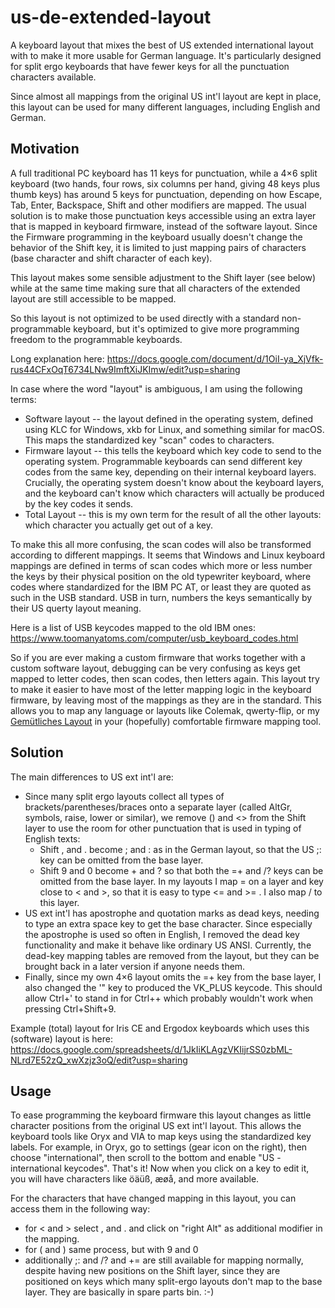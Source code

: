 # us-de-extended-layout
A keyboard layout that mixes the best of US extended international layout with to make it more usable for German language. 
It's particularly designed for split ergo keyboards that have fewer keys for all the punctuation characters available.

Since almost all mappings from the original US int'l layout are kept in place, this layout can be used for many different languages,
including English and German.

## Motivation 

A full traditional PC keyboard has 11 keys for punctuation,
while a 4×6 split keyboard (two hands, four rows, six columns per hand, giving 48 keys plus thumb keys) has around 5 keys for punctuation,
depending on how Escape, Tab, Enter, Backspace, Shift and other modifiers are mapped.
The usual solution is to make those punctuation keys accessible using an extra layer that is mapped in keyboard firmware,
instead of the software layout. 
Since the Firmware programming in the keyboard usually doesn't change the behavior of the Shift key, 
it is limited to just mapping pairs of characters (base character and shift character of each key).

This layout makes some sensible adjustment to the Shift layer (see below)
while at the same time making sure that all characters of the extended layout are still accessible to be mapped.
 
So this layout is not optimized to be used directly with a standard non-programmable keyboard, 
but it's optimized to give more programming freedom to the programmable keyboards.

Long explanation here: https://docs.google.com/document/d/1OiI-ya_XjVfk-rus44CFxOqT6734LNw9ImftXiJKImw/edit?usp=sharing

In case where the word "layout" is ambiguous, I am using the following terms:
 - Software layout -- the layout defined in the operating system, 
   defined using KLC for Windows, xkb for Linux, and something similar for macOS.
   This maps the standardized key "scan" codes to characters.
 - Firmware layout -- this tells the keyboard which key code to send to the operating system.
   Programmable keyboards can send different key codes from the same key, depending on their internal keyboard layers.
   Crucially, the operating system doesn't know about the keyboard layers, 
   and the keyboard can't know which characters will actually be produced by the key codes it sends.
 - Total Layout -- this is my own term for the result of all the other layouts: 
   which character you actually get out of a key.

To make this all more confusing, the scan codes will also be transformed according to different mappings.
It seems that Windows and Linux keyboard mappings are defined in terms of scan codes 
which more or less number the keys by their physical position on the old typewriter keyboard, 
where codes where standardized for the IBM PC AT, or least they are quoted as such in the USB standard.
USB in turn, numbers the keys semantically by their US querty layout meaning.

Here is a list of USB keycodes mapped to the old IBM ones: https://www.toomanyatoms.com/computer/usb_keyboard_codes.html

So if you are ever making a custom firmware that works together with a custom software layout, 
debugging can be very confusing as keys get mapped to letter codes, then scan codes, then letters again.
This layout try to make it easier to have most of the letter mapping logic in the keyboard firmware, 
by leaving most of the mappings as they are in the standard.
This allows you to map any language or layouts like Colemak, qwerty-flip, or my [Gemütliches Layout] 
in your (hopefully) comfortable firmware mapping tool.

[Gemütliches Layout]: https://github.com/matey-jack/gemuetliche-tastatur


## Solution

The main differences to US ext int'l are:
 - Since many split ergo layouts collect all types of brackets/parentheses/braces onto a separate layer (called AltGr, symbols, raise, lower or similar),
   we remove () and <> from the Shift layer to use the room for other punctuation that is used in typing of English texts:
   - Shift , and . become ; and : as in the German layout, so that the US ;: key can be omitted from the base layer.
   - Shift 9 and 0 become + and ? so that both the =+ and /? keys can be omitted from the base layer. 
     In my layouts I map = on a layer and key close to < and >, so that it is easy to type <= and >= .
     I also map / to this layer.
 - US ext int'l has apostrophe and quotation marks as dead keys, needing to type an extra space key to get the base character. 
   Since especially the apostrophe is used so often in English, I removed the dead key functionality and make it behave like ordinary US ANSI.
   Currently, the dead-key mapping tables are removed from the layout, but they can be brought back in a later version if anyone needs them. 
 - Finally, since my own 4×6 layout omits the =+ key from the base layer, I also changed the '" key to produced the VK_PLUS keycode.
   This should allow Ctrl+' to stand in for Ctrl++ which probably wouldn't work when pressing Ctrl+Shift+9.

Example (total) layout for Iris CE and Ergodox keyboards which uses this (software) layout is here:
https://docs.google.com/spreadsheets/d/1JkIiKLAgzVKIijrSS0zbML-NLrd7E52zQ_xwXzjz3oQ/edit?usp=sharing

## Usage

To ease programming the keyboard firmware this layout changes as little character positions from the original US ext int'l layout.
This allows the keyboard tools like Oryx and VIA to map keys using the standardized key labels. 
For example, in Oryx, go to settings (gear icon on the right), then choose "international", 
then scroll to the bottom and enable "US - international keycodes". That's it!
Now when you click on a key to edit it, you will have characters like öäüß, æøå, and more available.

For the characters that have changed mapping in this layout, you can access them in the following way:
 - for < and > select , and . and click on "right Alt" as additional modifier in the mapping.
 - for ( and ) same process, but with 9 and 0
 - additionally ;: and /? and += are still available for mapping normally, despite having new positions on the Shift layer,
   since they are positioned on keys which many split-ergo layouts don't map to the base layer.
   They are basically in spare parts bin. :-)


